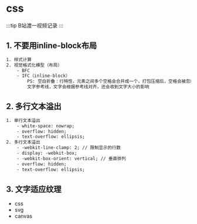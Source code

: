 # css

:::tip
B站渡一视频记录
:::

## 1. 不要用inline-block布局

```txt
1. 样式计算
2. 视觉格式化模型（布局）
    - BFC
    - IFC（inline-block）
        PS: 空白折叠：行特性，元素之间多个空格会合并成一个，打包压缩后，空格会被忽略；
        文字参考线，文字会根据参考线对齐，还会收到文字大小的影响

```

<demo html="./demo/demo001.html" codesandbox="true" />

## 2. 多行文本溢出

```txt
1. 单行文本溢出
    - white-space: nowrap;
    - overflow: hidden;
    - text-overflow: ellipsis;
2. 多行文本溢出
    - -webkit-line-clamp: 2; // 限制显示的行数
    - display: -webkit-box;
    - -webkit-box-orient: vertical; // 垂直排列
    - overflow: hidden;
    - text-overflow: ellipsis;
```

<demo html="./demo/demo002.html" codesandbox="true" />

## 3. 文字适应纹理

- css
- svg
- canvas

<demo html="./demo/demo003.html" codesandbox="true" />
